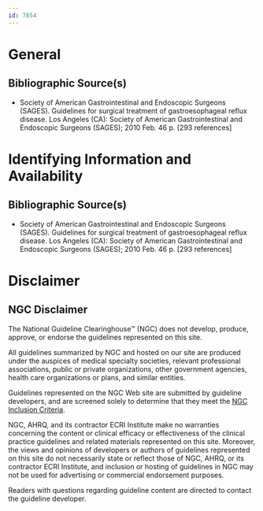 ```yaml
---
id: 7854
---
```


# General

## Bibliographic Source(s)

- Society of American Gastrointestinal and Endoscopic Surgeons (SAGES). Guidelines for surgical treatment of gastroesophageal reflux disease. Los Angeles (CA): Society of American Gastrointestinal and Endoscopic Surgeons (SAGES); 2010 Feb. 46 p. [293 references]

# Identifying Information and Availability

## Bibliographic Source(s)

- Society of American Gastrointestinal and Endoscopic Surgeons (SAGES). Guidelines for surgical treatment of gastroesophageal reflux disease. Los Angeles (CA): Society of American Gastrointestinal and Endoscopic Surgeons (SAGES); 2010 Feb. 46 p. [293 references]

# Disclaimer

## NGC Disclaimer

The National Guideline Clearinghouse™ (NGC) does not develop, produce, approve, or endorse the guidelines represented on this site.

All guidelines summarized by NGC and hosted on our site are produced under the auspices of medical specialty societies, relevant professional associations, public or private organizations, other government agencies, health care organizations or plans, and similar entities.

Guidelines represented on the NGC Web site are submitted by guideline developers, and are screened solely to determine that they meet the [NGC Inclusion Criteria](/help-and-about/summaries/inclusion-criteria).

NGC, AHRQ, and its contractor ECRI Institute make no warranties concerning the content or clinical efficacy or effectiveness of the clinical practice guidelines and related materials represented on this site. Moreover, the views and opinions of developers or authors of guidelines represented on this site do not necessarily state or reflect those of NGC, AHRQ, or its contractor ECRI Institute, and inclusion or hosting of guidelines in NGC may not be used for advertising or commercial endorsement purposes.

Readers with questions regarding guideline content are directed to contact the guideline developer.

